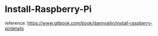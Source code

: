 # Install-Raspberry-Pi
reference: https://www.gitbook.com/book/dannyajlin/install-raspberry-pi/details
